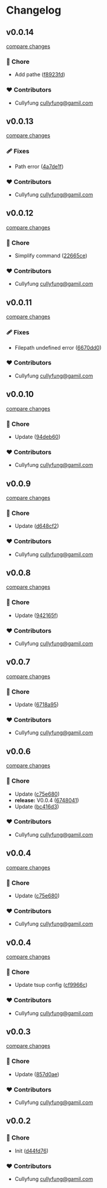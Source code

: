 # Changelog


## v0.0.14

[compare changes](https://github.com/cullyfung/compare-code/compare/v0.0.13...v0.0.14)

### 🏡 Chore

- Add pathe ([f8923fd](https://github.com/cullyfung/compare-code/commit/f8923fd))

### ❤️ Contributors

- Cullyfung <cullyfung@gamil.com>

## v0.0.13

[compare changes](https://github.com/cullyfung/compare-code/compare/v0.0.12...v0.0.13)

### 🩹 Fixes

- Path error ([4a7de1f](https://github.com/cullyfung/compare-code/commit/4a7de1f))

### ❤️ Contributors

- Cullyfung <cullyfung@gamil.com>

## v0.0.12

[compare changes](https://github.com/cullyfung/compare-code/compare/v0.0.11...v0.0.12)

### 🏡 Chore

- Simplify command ([22665ce](https://github.com/cullyfung/compare-code/commit/22665ce))

### ❤️ Contributors

- Cullyfung <cullyfung@gamil.com>

## v0.0.11

[compare changes](https://github.com/cullyfung/compare-code/compare/v0.0.10...v0.0.11)

### 🩹 Fixes

- Filepath undefined error ([6670dd0](https://github.com/cullyfung/compare-code/commit/6670dd0))

### ❤️ Contributors

- Cullyfung <cullyfung@gamil.com>

## v0.0.10

[compare changes](https://github.com/cullyfung/compare-code/compare/v0.0.9...v0.0.10)

### 🏡 Chore

- Update ([94deb60](https://github.com/cullyfung/compare-code/commit/94deb60))

### ❤️ Contributors

- Cullyfung <cullyfung@gamil.com>

## v0.0.9

[compare changes](https://github.com/cullyfung/compare-code/compare/v0.0.8...v0.0.9)

### 🏡 Chore

- Update ([d648cf2](https://github.com/cullyfung/compare-code/commit/d648cf2))

### ❤️ Contributors

- Cullyfung <cullyfung@gamil.com>

## v0.0.8

[compare changes](https://github.com/cullyfung/compare-code/compare/v0.0.7...v0.0.8)

### 🏡 Chore

- Update ([942165f](https://github.com/cullyfung/compare-code/commit/942165f))

### ❤️ Contributors

- Cullyfung <cullyfung@gamil.com>

## v0.0.7

[compare changes](https://github.com/cullyfung/compare-code/compare/v0.0.6...v0.0.7)

### 🏡 Chore

- Update ([6718a95](https://github.com/cullyfung/compare-code/commit/6718a95))

### ❤️ Contributors

- Cullyfung <cullyfung@gamil.com>

## v0.0.6

[compare changes](https://github.com/cullyfung/compare-code/compare/v0.0.4...v0.0.6)

### 🏡 Chore

- Update ([c75e680](https://github.com/cullyfung/compare-code/commit/c75e680))
- **release:** V0.0.4 ([6748041](https://github.com/cullyfung/compare-code/commit/6748041))
- Update ([bc416d3](https://github.com/cullyfung/compare-code/commit/bc416d3))

### ❤️ Contributors

- Cullyfung <cullyfung@gamil.com>

## v0.0.4

[compare changes](https://github.com/cullyfung/compare-code/compare/v0.0.4...v0.0.4)

### 🏡 Chore

- Update ([c75e680](https://github.com/cullyfung/compare-code/commit/c75e680))

### ❤️ Contributors

- Cullyfung <cullyfung@gamil.com>

## v0.0.4

[compare changes](https://github.com/cullyfung/compare-code/compare/v0.0.3...v0.0.4)

### 🏡 Chore

- Update tsup config ([cf9966c](https://github.com/cullyfung/compare-code/commit/cf9966c))

### ❤️ Contributors

- Cullyfung <cullyfung@gamil.com>

## v0.0.3

[compare changes](https://github.com/cullyfung/compare-code/compare/v0.0.2...v0.0.3)

### 🏡 Chore

- Update ([857d0ae](https://github.com/cullyfung/compare-code/commit/857d0ae))

### ❤️ Contributors

- Cullyfung <cullyfung@gamil.com>

## v0.0.2


### 🏡 Chore

- Init ([d44fd76](https://github.com/cullyfung/compare-code/commit/d44fd76))

### ❤️ Contributors

- Cullyfung <cullyfung@gamil.com>

